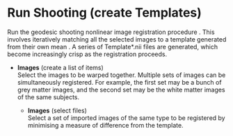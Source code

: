 # Run Shooting (create Templates)  
Run the geodesic shooting nonlinear image registration procedure . This involves iteratively matching all the selected images to a template generated from their own mean . A series of Template*.nii files are generated, which become increasingly crisp as the registration proceeds.   

* **Images** (create a list of items)  
Select the images to be warped together. Multiple sets of images can be simultaneously registered. For example, the first set may be a bunch of grey matter images, and the second set may be the white matter images of the same subjects.   

    * **Images** (select files)  
    Select a set of imported images of the same type to be registered by minimising a measure of difference from the template.   
